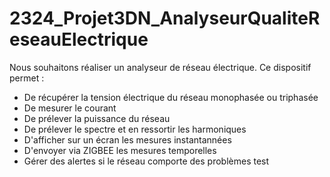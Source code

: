 # 2324_Projet3DN_AnalyseurQualiteReseauElectrique

Nous souhaitons réaliser un analyseur de réseau électrique. 
Ce dispositif permet :
  - De récupérer la tension électrique du réseau monophasée ou triphasée
  - De mesurer le courant
  - De prélever la puissance du réseau
  - De prélever le spectre et en ressortir les harmoniques
  - D'afficher sur un écran les mesures instantannées
  - D'envoyer via ZIGBEE les mesures temporelles
  - Gérer des alertes si le réseau comporte des problèmes test
